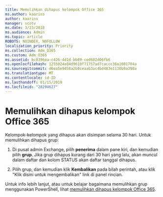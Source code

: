 ```yaml
---
title: Memulihkan dihapus kelompok Office 365
ms.author: kaarins
author: kaarins
manager: scotv
ms.date: 3/23/2018
ms.audience: Admin
ms.topic: article
ROBOTS: NOINDEX, NOFOLLOW
localization_priority: Priority
ms.collection: Adm_O365
ms.custom: Adm_O365
ms.assetid: bc0396ea-c426-4d1d-bb89-ced602d06fb6
ms.openlocfilehash: 1255024a84d9610f71757ad7caccc36a1601704a
ms.sourcegitcommit: d6ea5e9458a2b8ceaab3ac4bd483e1130b9a398a
ms.translationtype: MT
ms.contentlocale: id-ID
ms.lasthandoff: 01/15/2019
ms.locfileid: "28294627"
---
```

# <a name="restore-a-deleted-office-365-group"></a>Memulihkan dihapus kelompok Office 365

Kelompok-kelompok yang dihapus akan disimpan selama 30 hari. Untuk memulihkan dihapus grup:
  
1. Di pusat admin Exchange, pilih **penerima** dalam pane kiri, dan kemudian pilih **grup**. Jika grup dihapus kurang dari 30 hari yang lalu, akan muncul dalam daftar dan kolom STATUS akan daftar tanggal dihapus.
    
2. Pilih grup, dan kemudian klik **Kembalikan** pada bilah perintah, atau klik "Klik disini untuk mengembalikan" link di panel rincian. 
    
Untuk info lebih lanjut, atau untuk belajar bagaimana memulihkan grup menggunakan PowerShell, lihat [memulihkan dihapus kelompok Office 365](https://go.microsoft.com/fwlink/?linkid=867802).
  

